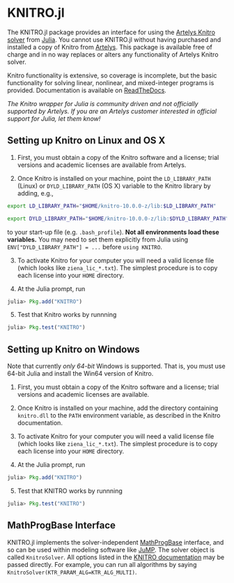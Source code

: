 KNITRO.jl
=========

The KNITRO.jl package provides an interface for using the [Artelys Knitro solver](http://artelys.com/en/optimization-tools/knitro) from [Julia](http://julialang.org/). You cannot use KNITRO.jl without having purchased and installed a copy of Knitro from [Artelys](http://artelys.com/). This package is available free of charge and in no way replaces or alters any functionality of Artelys Knitro solver.

Knitro functionality is extensive, so coverage is incomplete, but the basic functionality for solving linear, nonlinear, and mixed-integer programs is provided. Documentation is available on [ReadTheDocs](http://knitrojl.readthedocs.org/en/latest/knitro.html).

*The Knitro wrapper for Julia is community driven and not officially supported by Artelys. If you are an Artelys customer interested in official support for Julia, let them know!*

Setting up Knitro on Linux and OS X
-----------------------------------

1. First, you must obtain a copy of the Knitro software and a license; trial versions and academic licenses are available from Artelys.

2. Once Knitro is installed on your machine, point the `LD_LIBRARY_PATH` (Linux) or `DYLD_LIBRARY_PATH` (OS X) variable to the Knitro library by adding, e.g.,

  ```bash
  export LD_LIBRARY_PATH="$HOME/knitro-10.0.0-z/lib:$LD_LIBRARY_PATH"
  ```

  ```bash
  export DYLD_LIBRARY_PATH="$HOME/knitro-10.0.0-z/lib:$DYLD_LIBRARY_PATH"
  ```
to your start-up file (e.g. ``.bash_profile``). **Not all environments load these variables.** You may need to set them explicitly from Julia using ``ENV["DYLD_LIBRARY_PATH"] = ...`` before ``using KNITRO``.

3. To activate Knitro for your computer you will need a valid license file (which looks like `ziena_lic_*.txt`). The simplest procedure is to copy each license into your `HOME` directory.

4. At the Julia prompt, run 
  ```julia
  julia> Pkg.add("KNITRO")
  ```

5. Test that Knitro works by runnning
  ```julia
  julia> Pkg.test("KNITRO")
  ```

Setting up Knitro on Windows
----------------------------

Note that currently *only 64-bit* Windows is supported. That is, you must use 64-bit Julia and install the Win64 version of Knitro.

1. First, you must obtain a copy of the Knitro software and a license; trial versions and academic licenses are available.

2. Once Knitro is installed on your machine, add the directory containing ``knitro.dll`` to the `PATH` environment variable, as described in the Knitro documentation.

3. To activate Knitro for your computer you will need a valid license file (which looks like `ziena_lic_*.txt`). The simplest procedure is to copy each license into your `HOME` directory.

4. At the Julia prompt, run
  ```julia
  julia> Pkg.add("KNITRO")
  ```

5. Test that KNITRO works by runnning
  ```julia
  julia> Pkg.test("KNITRO")
  ```

MathProgBase Interface
----------------------

KNITRO.jl implements the solver-independent [MathProgBase](https://github.com/JuliaOpt/MathProgBase.jl) interface,
and so can be used within modeling software like [JuMP](https://github.com/JuliaOpt/JuMP.jl).
The solver object is called ``KnitroSolver``. All options listed in the [KNITRO documentation](https://www.artelys.com/tools/knitro_doc/3_referenceManual/callableLibrary/userOptions.html) may be passed directly. For example, you can run all algorithms by saying ``KnitroSolver(KTR_PARAM_ALG=KTR_ALG_MULTI)``.
